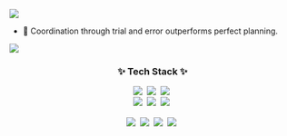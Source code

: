<a href="https://hits.seeyoufarm.com"><img src="https://hits.seeyoufarm.com/api/count/incr/badge.svg?url=https%3A%2F%2Fgithub.com%2Fgkakcl74&count_bg=%2379C83D&title_bg=%23555555&icon=hitachi.svg&icon_color=%23E7E7E7&title=hits&edge_flat=false"/></a>

- 👋  Coordination through trial and error outperforms perfect planning.

<img align='center' src="http://mazassumnida.wtf/api/v2/generate_badge?boj=gkakcl74">

<h3 align="center">✨ Tech Stack ✨</h3>
<div align="center">
  <img src="https://img.shields.io/badge/C++-20232a.svg?style=for-the-badge&logo=cplusplus&logoColor=61DAFB" />&nbsp
  <img src="https://img.shields.io/badge/Csharp-F7DF1E.svg?style=for-the-badge&logo=javascript&logoColor=20232a" />&nbsp
  <img src="https://img.shields.io/badge/Python-E34F26.svg?style=for-the-badge&logo=html5&logoColor=white" />&nbsp
</div>

<div align="center">
  <img src="https://img.shields.io/badge/styled--components-DB7093?style=for-the-badge&logo=styled-components&logoColor=ffd35b" />&nbsp
  <img src="https://img.shields.io/badge/tailwindcss-1daabb.svg?style=for-the-badge&logo=tailwind-css&logoColor=white" />&nbsp
  <img src="https://img.shields.io/badge/css3-1572B6.svg?style=for-the-badge&logo=css3&logoColor=white" />&nbsp
</div>

<br>

<div align="center">
  <img src="https://img.shields.io/badge/SQL-3670A0?style=for-the-badge&logo=python&logoColor=ffdd54" />&nbsp
  <img src="https://img.shields.io/badge/JavaScript-150458.svg?style=for-the-badge&logo=pandas&logoColor=white" />&nbsp
  <img src="https://img.shields.io/badge/HTML-4d77cf.svg?style=for-the-badge&logo=numpy&logoColor=white" />&nbsp
  <img src="https://img.shields.io/badge/-11557c.svg?style=for-the-badge&logo=Matplotlib&logoColor=white" />&nbsp
</div>



<!---
gkakcl74/gkakcl74 is a ✨ special ✨ repository because its `README.md` (this file) appears on your GitHub profile.
You can click the Preview link to take a look at your changes.
--->
